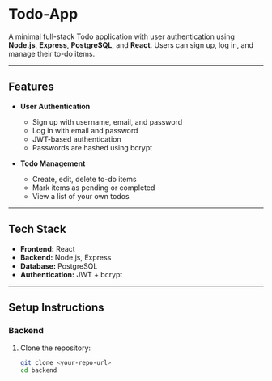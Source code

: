 # Todo-App

A minimal full-stack Todo application with user authentication using **Node.js**, **Express**, **PostgreSQL**, and **React**. Users can sign up, log in, and manage their to-do items.

---

## Features

- **User Authentication**
  - Sign up with username, email, and password
  - Log in with email and password
  - JWT-based authentication
  - Passwords are hashed using bcrypt

- **Todo Management**
  - Create, edit, delete to-do items
  - Mark items as pending or completed
  - View a list of your own todos

---

## Tech Stack

- **Frontend:** React
- **Backend:** Node.js, Express
- **Database:** PostgreSQL
- **Authentication:** JWT + bcrypt

---

## Setup Instructions

### Backend

1. Clone the repository:

   ```bash
   git clone <your-repo-url>
   cd backend
